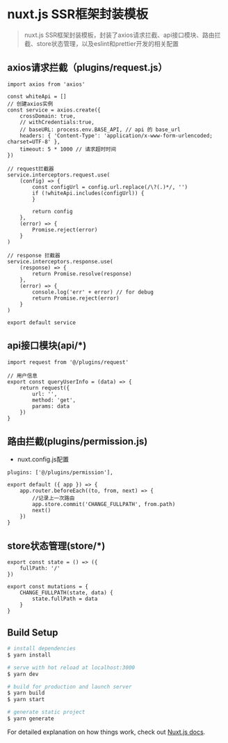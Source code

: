 # nuxt.js SSR框架封装模板

> nuxt.js SSR框架封装模板，封装了axios请求拦截、api接口模块、路由拦截、store状态管理，以及eslint和prettier开发的相关配置

## axios请求拦截（plugins/request.js）
```
import axios from 'axios'

const whiteApi = []
// 创建axios实例
const service = axios.create({
    crossDomain: true,
    // withCredentials:true,
    // baseURL: process.env.BASE_API, // api 的 base_url
    headers: { 'Content-Type': 'application/x-www-form-urlencoded; charset=UTF-8' },
    timeout: 5 * 1000 // 请求超时时间
})

// request拦截器
service.interceptors.request.use(
    (config) => {
        const configUrl = config.url.replace(/\?(.)*/, '')
        if (!whiteApi.includes(configUrl)) {
        }

        return config
    },
    (error) => {
        Promise.reject(error)
    }
)

// response 拦截器
service.interceptors.response.use(
    (response) => {
        return Promise.resolve(response)
    },
    (error) => {
        console.log('err' + error) // for debug
        return Promise.reject(error)
    }
)

export default service

```

## api接口模块(api/*)
```
import request from '@/plugins/request'

// 用户信息
export const queryUserInfo = (data) => {
    return request({
        url: '',
        method: 'get',
        params: data
    })
}

```

## 路由拦截(plugins/permission.js) 
- nuxt.config.js配置
```
plugins: ['@/plugins/permission'],
```

```
export default ({ app }) => {
    app.router.beforeEach((to, from, next) => {
        //记录上一次路由
        app.store.commit('CHANGE_FULLPATH', from.path)
        next()
    })
}

```
## store状态管理(store/*)
```
export const state = () => ({
    fullPath: '/'
})

export const mutations = {
    CHANGE_FULLPATH(state, data) {
        state.fullPath = data
    }
}

```


## Build Setup

``` bash
# install dependencies
$ yarn install

# serve with hot reload at localhost:3000
$ yarn dev

# build for production and launch server
$ yarn build
$ yarn start

# generate static project
$ yarn generate
```

For detailed explanation on how things work, check out [Nuxt.js docs](https://nuxtjs.org).
